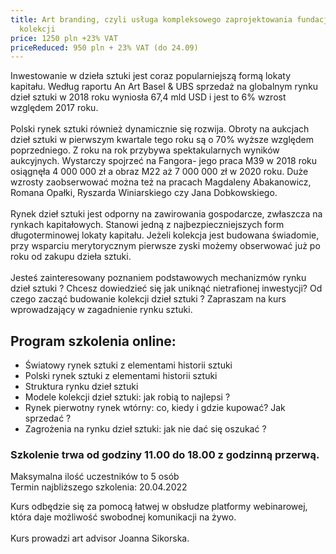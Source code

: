 ```yaml
---
title: Art branding, czyli usługa kompleksowego zaprojektowania fundacji i jej
  kolekcji
price: 1250 pln +23% VAT
priceReduced: 950 pln + 23% VAT (do 24.09)
---
```

Inwestowanie w dzieła sztuki jest coraz popularniejszą formą lokaty kapitału. Według raportu An Art Basel & UBS sprzedaż na globalnym rynku dzieł sztuki w 2018 roku wyniosła 67,4 mld USD i jest to 6% wzrost względem 2017 roku.\
\
Polski rynek sztuki również dynamicznie się rozwija. Obroty na aukcjach dzieł sztuki w pierwszym kwartale tego roku są o 70% wyższe względem poprzedniego. Z roku na rok przybywa spektakularnych wyników aukcyjnych. Wystarczy spojrzeć na Fangora- jego praca M39 w 2018 roku osiągnęła 4 000 000 zł a obraz M22 aż 7 000 000 zł w 2020 roku. Duże wzrosty zaobserwować można też na pracach Magdaleny Abakanowicz, Romana Opałki, Ryszarda Winiarskiego czy Jana Dobkowskiego.\
\
Rynek dzieł sztuki jest odporny na zawirowania gospodarcze, zwłaszcza na rynkach kapitałowych. Stanowi jedną z najbezpieczniejszych form długoterminowej lokaty kapitału. Jeżeli kolekcja jest budowana świadomie, przy wsparciu merytorycznym pierwsze zyski możemy obserwować już po roku od zakupu dzieła sztuki.\
\
Jesteś zainteresowany poznaniem podstawowych mechanizmów rynku dzieł sztuki ? Chcesz dowiedzieć się jak uniknąć nietrafionej inwestycji? Od czego zacząć budowanie kolekcji dzieł sztuki ? Zapraszam na kurs wprowadzający w zagadnienie rynku sztuki.

## Program szkolenia online:

* Światowy rynek sztuki z elementami historii sztuki
* Polski rynek sztuki z elementami historii sztuki
* Struktura rynku dzieł sztuki
* Modele kolekcji dzieł sztuki: jak robią to najlepsi ?
* Rynek pierwotny rynek wtórny: co, kiedy i gdzie kupować? Jak sprzedać ?
* Zagrożenia na rynku dzieł sztuki: jak nie dać się oszukać ?

### Szkolenie trwa od godziny 11.00 do 18.00 z godzinną przerwą.

Maksymalna ilość uczestników to 5 osób\
Termin najbliższego szkolenia: 20.04.2022

Kurs odbędzie się za pomocą łatwej w obsłudze platformy webinarowej, która daje możliwość swobodnej komunikacji na żywo.\
\
Kurs prowadzi art advisor Joanna Sikorska.